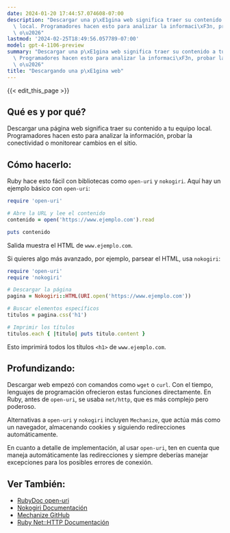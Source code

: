 ```yaml
---
date: 2024-01-20 17:44:57.074608-07:00
description: "Descargar una p\xE1gina web significa traer su contenido a tu equipo\
  \ local. Programadores hacen esto para analizar la informaci\xF3n, probar la conectividad\
  \ o\u2026"
lastmod: '2024-02-25T18:49:56.057789-07:00'
model: gpt-4-1106-preview
summary: "Descargar una p\xE1gina web significa traer su contenido a tu equipo local.\
  \ Programadores hacen esto para analizar la informaci\xF3n, probar la conectividad\
  \ o\u2026"
title: "Descargando una p\xE1gina web"
---
```


{{< edit_this_page >}}

## Qué es y por qué?
Descargar una página web significa traer su contenido a tu equipo local. Programadores hacen esto para analizar la información, probar la conectividad o monitorear cambios en el sitio.

## Cómo hacerlo:
Ruby hace esto fácil con bibliotecas como `open-uri` y `nokogiri`. Aquí hay un ejemplo básico con `open-uri`:

```ruby
require 'open-uri'

# Abre la URL y lee el contenido
contenido = open('https://www.ejemplo.com').read

puts contenido
```

Salida muestra el HTML de `www.ejemplo.com`.

Si quieres algo más avanzado, por ejemplo, parsear el HTML, usa `nokogiri`:

```ruby
require 'open-uri'
require 'nokogiri'

# Descargar la página
pagina = Nokogiri::HTML(URI.open('https://www.ejemplo.com'))

# Buscar elementos específicos
titulos = pagina.css('h1')

# Imprimir los títulos
titulos.each { |titulo| puts titulo.content }
```

Esto imprimirá todos los títulos `<h1>` de `www.ejemplo.com`.

## Profundizando:
Descargar web empezó con comandos como `wget` o `curl`. Con el tiempo, lenguajes de programación ofrecieron estas funciones directamente. En Ruby, antes de `open-uri`, se usaba `net/http`, que es más complejo pero poderoso.

Alternativas a `open-uri` y `nokogiri` incluyen `Mechanize`, que actúa más como un navegador, almacenando cookies y siguiendo redirecciones automáticamente.

En cuanto a detalle de implementación, al usar `open-uri`, ten en cuenta que maneja automáticamente las redirecciones y siempre deberías manejar excepciones para los posibles errores de conexión.

## Ver También:
- [RubyDoc open-uri](https://rubydoc.info/stdlib/open-uri)
- [Nokogiri Documentación](https://nokogiri.org)
- [Mechanize GitHub](https://github.com/sparklemotion/mechanize)
- [Ruby Net::HTTP Documentación](https://ruby-doc.org/stdlib-2.7.1/libdoc/net/http/rdoc/Net/HTTP.html)
